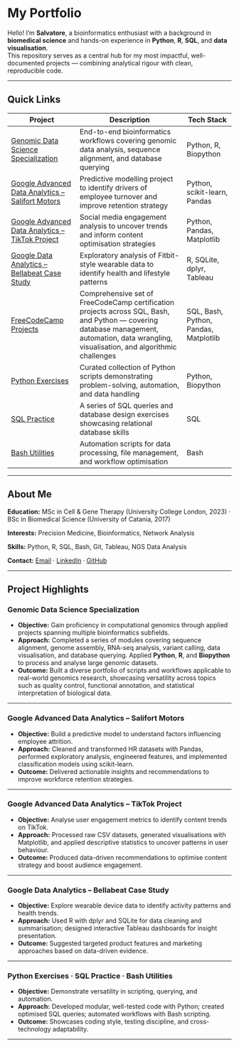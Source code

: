 # My Portfolio

Hello! I’m **Salvatore**, a bioinformatics enthusiast with a background in **biomedical science** and hands-on experience in **Python**, **R**, **SQL**, and **data visualisation**.  
This repository serves as a central hub for my most impactful, well-documented projects — combining analytical rigour with clean, reproducible code.

---

## Quick Links

| Project | Description | Tech Stack |
| ------- | ----------- | ---------- |
| [Genomic Data Science Specialization](https://github.com/barbavegeta/Genomic_Data_Science_Specialization) | End-to-end bioinformatics workflows covering genomic data analysis, sequence alignment, and database querying | Python, R, Biopython |
| [Google Advanced Data Analytics – Salifort Motors](https://github.com/barbavegeta/Google_Advanced_Data_Analytics-Salifort_Motors) | Predictive modelling project to identify drivers of employee turnover and improve retention strategy | Python, scikit-learn, Pandas |
| [Google Advanced Data Analytics – TikTok Project](https://github.com/barbavegeta/Google_Advanced_Data_Analytics-Tik_Tok_Project) | Social media engagement analysis to uncover trends and inform content optimisation strategies | Python, Pandas, Matplotlib |
| [Google Data Analytics – Bellabeat Case Study](https://github.com/barbavegeta/Google_Data_Analytics-Bellabeat-Project) | Exploratory analysis of Fitbit-style wearable data to identify health and lifestyle patterns | R, SQLite, dplyr, Tableau |
| [FreeCodeCamp Projects](https://github.com/barbavegeta/FreeCodeCamp_Projects) | Comprehensive set of FreeCodeCamp certification projects across SQL, Bash, and Python — covering database management, automation, data wrangling, visualisation, and algorithmic challenges | SQL, Bash, Python, Pandas, Matplotlib |
| [Python Exercises](https://github.com/barbavegeta/python-exercises) | Curated collection of Python scripts demonstrating problem-solving, automation, and data handling | Python, Biopython |
| [SQL Practice](https://github.com/barbavegeta/sql-practice) | A series of SQL queries and database design exercises showcasing relational database skills | SQL |
| [Bash Utilities](https://github.com/barbavegeta/bash-scripts) | Automation scripts for data processing, file management, and workflow optimisation | Bash |

---

## About Me

**Education:** MSc in Cell & Gene Therapy (University College London, 2023) · BSc in Biomedical Science (University of Catania, 2017)  

**Interests:** Precision Medicine, Bioinformatics, Network Analysis  

**Skills:** Python, R, SQL, Bash, Git, Tableau, NGS Data Analysis  

**Contact:** [Email](mailto:barbagallo1@hotmail.it) · [LinkedIn](https://www.linkedin.com/in/salvatore-barbagallo) · [GitHub](https://github.com/barbavegeta)  

---

## Project Highlights

### **Genomic Data Science Specialization**
- **Objective:** Gain proficiency in computational genomics through applied projects spanning multiple bioinformatics subfields.  
- **Approach:** Completed a series of modules covering sequence alignment, genome assembly, RNA-seq analysis, variant calling, data visualisation, and database querying. Applied **Python**, **R**, and **Biopython** to process and analyse large genomic datasets.  
- **Outcome:** Built a diverse portfolio of scripts and workflows applicable to real-world genomics research, showcasing versatility across topics such as quality control, functional annotation, and statistical interpretation of biological data.

---

### **Google Advanced Data Analytics – Salifort Motors**
- **Objective:** Build a predictive model to understand factors influencing employee attrition.  
- **Approach:** Cleaned and transformed HR datasets with Pandas, performed exploratory analysis, engineered features, and implemented classification models using scikit-learn.  
- **Outcome:** Delivered actionable insights and recommendations to improve workforce retention strategies.

---

### **Google Advanced Data Analytics – TikTok Project**
- **Objective:** Analyse user engagement metrics to identify content trends on TikTok.  
- **Approach:** Processed raw CSV datasets, generated visualisations with Matplotlib, and applied descriptive statistics to uncover patterns in user behaviour.  
- **Outcome:** Produced data-driven recommendations to optimise content strategy and boost audience engagement.

---

### **Google Data Analytics – Bellabeat Case Study**
- **Objective:** Explore wearable device data to identify activity patterns and health trends.  
- **Approach:** Used R with dplyr and SQLite for data cleaning and summarisation; designed interactive Tableau dashboards for insight presentation.  
- **Outcome:** Suggested targeted product features and marketing approaches based on data-driven evidence.

---

### **Python Exercises · SQL Practice · Bash Utilities**
- **Objective:** Demonstrate versatility in scripting, querying, and automation.  
- **Approach:** Developed modular, well-tested code with Python; created optimised SQL queries; automated workflows with Bash scripting.  
- **Outcome:** Showcases coding style, testing discipline, and cross-technology adaptability.

---
